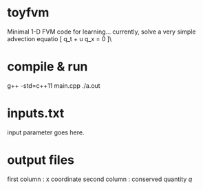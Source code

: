 # toyfvm
Minimal 1-D FVM code for learning...
currently, solve a very simple advection equatio
\[ q_t + u q_x = 0 ]\

# compile & run
g++ -std=c++11 main.cpp
./a.out

# inputs.txt
input parameter goes here.

# output files
first column : x coordinate
second column : conserved quantity $q$
